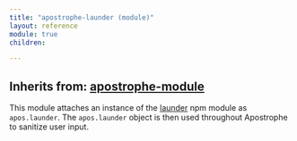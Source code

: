 ```yaml
---
title: "apostrophe-launder (module)"
layout: reference
module: true
children:

---
```

## Inherits from: [apostrophe-module](../apostrophe-module/index.html)
This module attaches an instance of the [launder](https://npmjs.org/package/launder)
npm module as `apos.launder`. The `apos.launder` object is then used throughout
Apostrophe to sanitize user input.


